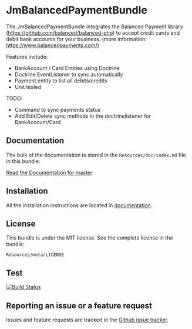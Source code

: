 JmBalancedPaymentBundle
=======================

The JmBalancedPaymentBundle integrates the Balanced Payment library (https://github.com/balanced/balanced-php) 
to accept credit cards and debit bank accounts for your business. (more information: https://www.balancedpayments.com/)

Features include:
- BankAccount / Card Entities using Doctrine 
- Doctrine EventListener to sync automatically
- Payment entity to list all debits/credits
- Unit tested

TODO: 
- Command to sync payments status
- Add Edit/Delete sync methods in the doctrinelistener for BankAccount/Card


Documentation
-------------

The bulk of the documentation is stored in the `Resources/doc/index.md`
file in this bundle:

[Read the Documentation for master](https://github.com/jeremymarc/JmBalancedPaymentBundle/blob/master/Resources/doc/index.md)


Installation
------------

All the installation instructions are located in
[documentation](https://github.com/jeremymarc/JmBalancedPaymentBundle/blob/master/Resources/doc/index.md).


License
-------

This bundle is under the MIT license. See the complete license in the bundle:

    Resources/meta/LICENSE


Test
----
[![Build
Status](https://travis-ci.org/jeremymarc/JmBalancedPaymentBundle.png?branch=master)](https://travis-ci.org/jeremymarc/JmBalancedPaymentBundle)


Reporting an issue or a feature request
---------------------------------------

Issues and feature requests are tracked in the [Github issue
tracker](https://github.com/jeremymarc/JmBalancedPaymentBundle/issues).
